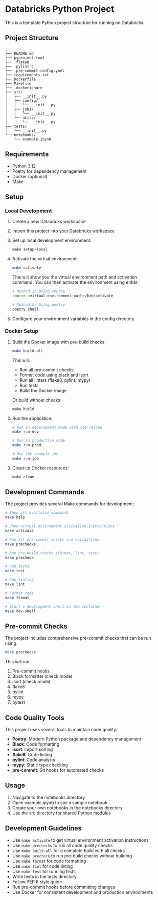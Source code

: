 # Databricks Python Project

This is a template Python project structure for running on Databricks.

## Project Structure

```
.
├── README.md
├── pyproject.toml
├── .flake8
├── .pylintrc
├── .pre-commit-config.yaml
├── requirements.txt
├── Dockerfile
├── Makefile
├── .dockerignore
├── src/
│   ├── __init__.py
│   ├── config/
│   │   └── __init__.py
│   ├── jobs/
│   │   └── __init__.py
│   └── utils/
│       └── __init__.py
├── tests/
│   └── __init__.py
└── notebooks/
    └── example.ipynb
```

## Requirements

- Python 3.12
- Poetry for dependency management
- Docker (optional)
- Make

## Setup

### Local Development

1. Create a new Databricks workspace
2. Import this project into your Databricks workspace
3. Set up local development environment:
   ```bash
   make setup-local
   ```
4. Activate the virtual environment:
   ```bash
   make activate
   ```
   This will show you the virtual environment path and activation command. You can then activate the environment using either:
   ```bash
   # Method 1: Using source
   source <virtual-environment-path>/bin/activate

   # Method 2: Using poetry
   poetry shell
   ```

5. Configure your environment variables in the config directory

### Docker Setup

1. Build the Docker image with pre-build checks:
   ```bash
   make build-all
   ```
   This will:
   - Run all pre-commit checks
   - Format code using black and isort
   - Run all linters (flake8, pylint, mypy)
   - Run tests
   - Build the Docker image

   Or build without checks:
   ```bash
   make build
   ```

2. Run the application:
   ```bash
   # Run in development mode with hot-reload
   make run-dev

   # Run in production mode
   make run-prod

   # Run the example job
   make run-job
   ```

3. Clean up Docker resources:
   ```bash
   make clean
   ```

## Development Commands

The project provides several Make commands for development:

```bash
# Show all available commands
make help

# Show virtual environment activation instructions
make activate

# Run all pre-commit checks and validations
make prechecks

# Run pre-build checks (format, lint, test)
make precheck

# Run tests
make test

# Run linting
make lint

# Format code
make format

# Start a development shell in the container
make dev-shell
```

## Pre-commit Checks

The project includes comprehensive pre-commit checks that can be run using:

```bash
make prechecks
```

This will run:
1. Pre-commit hooks
2. Black formatter (check mode)
3. isort (check mode)
4. flake8
5. pylint
6. mypy
7. pytest

## Code Quality Tools

This project uses several tools to maintain code quality:

- **Poetry**: Modern Python package and dependency management
- **Black**: Code formatting
- **isort**: Import sorting
- **flake8**: Code linting
- **pylint**: Code analysis
- **mypy**: Static type checking
- **pre-commit**: Git hooks for automated checks

## Usage

1. Navigate to the notebooks directory
2. Open example.ipynb to see a sample notebook
3. Create your own notebooks in the notebooks directory
4. Use the src directory for shared Python modules

## Development Guidelines

- Use `make activate` to get virtual environment activation instructions
- Use `make prechecks` to run all code quality checks
- Use `make build-all` for a complete build with all checks
- Use `make precheck` to run pre-build checks without building
- Use `make format` for code formatting
- Use `make lint` for code linting
- Use `make test` for running tests
- Write tests in the tests directory
- Follow PEP 8 style guide
- Run pre-commit hooks before committing changes
- Use Docker for consistent development and production environments 